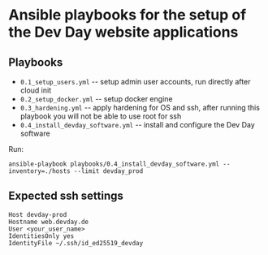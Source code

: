 # Ansible playbooks for the setup of the Dev Day website applications

## Playbooks

* `0.1_setup_users.yml` -- setup admin user accounts, run directly after cloud init
* `0.2_setup_docker.yml` -- setup docker engine
* `0.3_hardening.yml` -- apply hardening for OS and ssh, after running this
  playbook you will not be able to use root for ssh
* `0.4_install_devday_software.yml` -- install and configure the Dev Day software

Run:
```
ansible-playbook playbooks/0.4_install_devday_software.yml --inventory=./hosts --limit devday_prod
```

## Expected ssh settings

```
Host devday-prod
Hostname web.devday.de
User <your_user_name>
IdentitiesOnly yes
IdentityFile ~/.ssh/id_ed25519_devday
```
